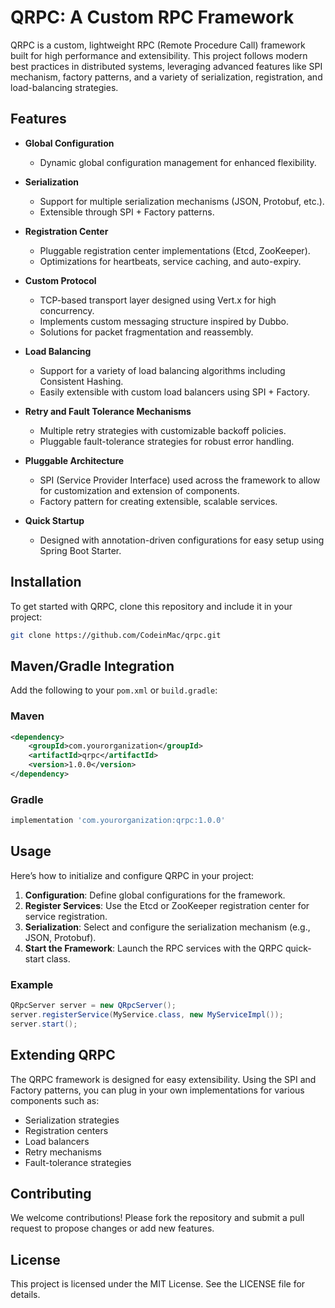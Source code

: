 # QRPC: A Custom RPC Framework

QRPC is a custom, lightweight RPC (Remote Procedure Call) framework built for high performance and extensibility. This project follows modern best practices in distributed systems, leveraging advanced features like SPI mechanism, factory patterns, and a variety of serialization, registration, and load-balancing strategies.

## Features

- **Global Configuration**
    - Dynamic global configuration management for enhanced flexibility.

- **Serialization**
    - Support for multiple serialization mechanisms (JSON, Protobuf, etc.).
    - Extensible through SPI + Factory patterns.

- **Registration Center**
    - Pluggable registration center implementations (Etcd, ZooKeeper).
    - Optimizations for heartbeats, service caching, and auto-expiry.

- **Custom Protocol**
    - TCP-based transport layer designed using Vert.x for high concurrency.
    - Implements custom messaging structure inspired by Dubbo.
    - Solutions for packet fragmentation and reassembly.

- **Load Balancing**
    - Support for a variety of load balancing algorithms including Consistent Hashing.
    - Easily extensible with custom load balancers using SPI + Factory.

- **Retry and Fault Tolerance Mechanisms**
    - Multiple retry strategies with customizable backoff policies.
    - Pluggable fault-tolerance strategies for robust error handling.

- **Pluggable Architecture**
    - SPI (Service Provider Interface) used across the framework to allow for customization and extension of components.
    - Factory pattern for creating extensible, scalable services.

- **Quick Startup**
    - Designed with annotation-driven configurations for easy setup using Spring Boot Starter.

## Installation

To get started with QRPC, clone this repository and include it in your project:

```bash
git clone https://github.com/CodeinMac/qrpc.git
```

## Maven/Gradle Integration

Add the following to your `pom.xml` or `build.gradle`:

### Maven

```xml
<dependency>
    <groupId>com.yourorganization</groupId>
    <artifactId>qrpc</artifactId>
    <version>1.0.0</version>
</dependency>
```

### Gradle

```groovy
implementation 'com.yourorganization:qrpc:1.0.0'
```
## Usage

Here’s how to initialize and configure QRPC in your project:

1. **Configuration**: Define global configurations for the framework.
2. **Register Services**: Use the Etcd or ZooKeeper registration center for service registration.
3. **Serialization**: Select and configure the serialization mechanism (e.g., JSON, Protobuf).
4. **Start the Framework**: Launch the RPC services with the QRPC quick-start class.

### Example

```java
QRpcServer server = new QRpcServer();
server.registerService(MyService.class, new MyServiceImpl());
server.start();
```

## Extending QRPC

The QRPC framework is designed for easy extensibility. Using the SPI and Factory patterns, you can plug in your own implementations for various components such as:

- Serialization strategies
- Registration centers
- Load balancers
- Retry mechanisms
- Fault-tolerance strategies

## Contributing

We welcome contributions! Please fork the repository and submit a pull request to propose changes or add new features.

## License
This project is licensed under the MIT License. See the LICENSE file for details.
